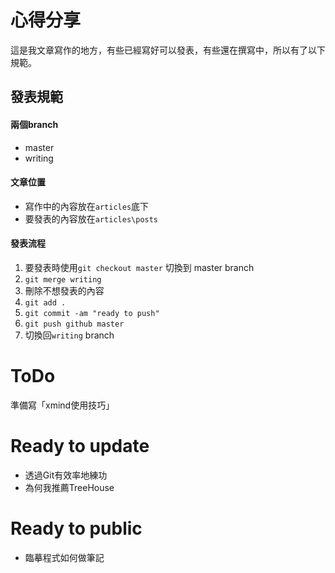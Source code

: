 # 心得分享

這是我文章寫作的地方，有些已經寫好可以發表，有些還在撰寫中，所以有了以下規範。

## 發表規範

#### 兩個branch
- master
- writing

#### 文章位置
- 寫作中的內容放在`articles`底下
- 要發表的內容放在`articles\posts`

#### 發表流程
1. 要發表時使用`git checkout master` 切換到 master branch
2. `git merge writing`
3. 刪除不想發表的內容
4. `git add .`
5. `git commit -am "ready to push"`
6. `git push github master`
7. 切換回`writing` branch

# ToDo
準備寫「xmind使用技巧」

# Ready to update
- 透過Git有效率地練功
- 為何我推薦TreeHouse

# Ready to public
- 臨摹程式如何做筆記
